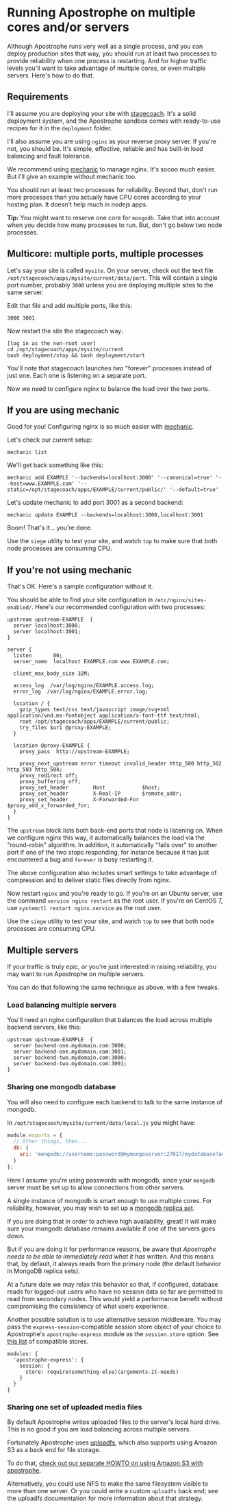 # Running Apostrophe on multiple cores and/or servers

Although Apostrophe runs very well as a single process, and you can deploy production sites that way, you should run at least two processes to provide reliability when one process is restarting. And for higher traffic levels you'll want to take advantage of multiple cores, or even multiple servers. Here's how to do that.

## Requirements

I'll assume you are deploying your site with [stagecoach](https://github.com/punkave/stagecoach). It's a solid deployment system, and the Apostrophe sandbox comes with ready-to-use recipes for it in the `deployment` folder.

I'll also assume you are using `nginx` as your reverse proxy server. If you're not, you should be. It's simple, effective, reliable and has built-in load balancing and fault tolerance.

We recommend using [mechanic](http://npmjs.org/mechanic) to manage nginx. It's soooo much easier. But I'll give an example without mechanic too.

You should run at least two processes for reliability. Beyond that, don't run more processes than you actually have CPU cores according to your hosting plan. It doesn't help much in nodejs apps.

**Tip:** You might want to reserve one core for `mongodb`. Take that into account when you decide how many processes to run. But, don't go below two node processes.

## Multicore: multiple ports, multiple processes

Let's say your site is called `mysite`. On your server, check out the text file  `/opt/stagecoach/apps/mysite/current/data/port`. This will contain a single port number, probably `3000` unless you are deploying multiple sites to the same server.

Edit that file and add multiple ports, like this:

```
3000 3001
```

Now restart the site the stagecoach way:

```
[log in as the non-root user]
cd /opt/stagecoach/apps/mysite/current
bash deployment/stop && bash deployment/start
```

You'll note that stagecoach launches *two* "forever" processes instead of just one. Each one is listening on a separate port.

Now we need to configure nginx to balance the load over the two ports.

## If you are using mechanic

Good for you! Configuring nginx is so much easier with [mechanic](https://npmjs.org/mechanic).

Let's check our current setup:

```
mechanic list
```

We'll get back something like this:

```
mechanic add EXAMPLE '--backends=localhost:3000' '--canonical=true' '--host=www.EXAMPLE.com' '--static=/opt/stagecoach/apps/EXAMPLE/current/public/' '--default=true'
```

Let's update mechanic to add port 3001 as a second backend:

```
mechanic update EXAMPLE --backends=localhost:3000,localhost:3001
```

Boom! That's it... you're done.

Use the `siege` utility to test your site, and watch `top` to make sure that both node processes are consuming CPU.

## If you're not using mechanic

That's OK. Here's a sample configuration without it.

You should be able to find your site configuration in ```/etc/nginx/sites-enabled/```. Here's our recommended configuration with two processes:

```
upstream upstream-EXAMPLE  {
  server localhost:3000;
  server localhost:3001;
}

server {
  listen       80;
  server_name  localhost EXAMPLE.com www.EXAMPLE.com;

  client_max_body_size 32M;

  access_log  /var/log/nginx/EXAMPLE.access.log;
  error_log  /var/log/nginx/EXAMPLE.error.log;

  location / {
    gzip_types text/css text/javascript image/svg+xml
application/vnd.ms-fontobject application/x-font-ttf text/html;
    root /opt/stagecoach/apps/EXAMPLE/current/public;
    try_files $uri @proxy-EXAMPLE;
  }

  location @proxy-EXAMPLE {
    proxy_pass  http://upstream-EXAMPLE;

    proxy_next_upstream error timeout invalid_header http_500 http_502
http_503 http_504;
    proxy_redirect off;
    proxy_buffering off;
    proxy_set_header        Host            $host;
    proxy_set_header        X-Real-IP       $remote_addr;
    proxy_set_header        X-Forwarded-For $proxy_add_x_forwarded_for;
  }
}
```

The `upstream` block lists both back-end ports that node is listening on. When we configure nginx this way, it automatically balances the load via the "round-robin" algorithm. In addition, it automatically "fails over" to another port if one of the two stops responding, for instance because it has just encountered a bug and `forever` is busy restarting it.

The above configuration also includes smart settings to take advantage of compression and to deliver static files directly from nginx.

Now restart `nginx` and you're ready to go. If you're on an Ubuntu server, use the command ```service nginx restart``` as the root user. If you're on CentOS 7, use ```systemctl restart nginx.service``` as the root user.

Use the `siege` utility to test your site, and watch `top` to see that both node processes are consuming CPU.

## Multiple servers

If your traffic is truly epic, or you're just interested in raising reliability, you may want to run Apostrophe on multiple servers.

You can do that following the same technique as above, with a few tweaks.

### Load balancing multiple servers

You'll need an nginx configuration that balances the load across multiple backend servers, like this:

```
upstream upstream-EXAMPLE  {
  server backend-one.mydomain.com:3000;
  server backend-one.mydomain.com:3001;
  server backend-two.mydomain.com:3000;
  server backend-two.mydomain.com:3001;
}
```

### Sharing one mongodb database

You will also need to configure each backend to talk to the same instance of mongodb.

In `/opt/stagecoach/mysite/current/data/local.js` you might have:

```javascript
module.exports = {
  // Other things, then...
  db: {
    uri: 'mongodb://username:password@mymongoserver:27017/mydatabase?authSource=admin'
  }
};
```

Here I assume you're using passwords with mongodb, since your `mongodb` server must be set up to allow connections from other servers.

A single instance of mongodb is smart enough to use multiple cores. For reliability, however, you may wish to set up a [mongodb replica set](/advanced-topics/database/replica-set.md).

If you are doing that in order to achieve high availability, great! It will make sure your mongodb database remains available if one of the servers goes down.

But if you are doing it for performance reasons, be aware that *Apostrophe needs to be able to immediately read what it has written.* And this means that, by default, it always reads from the primary node (the default behavior in MongoDB replica sets).

At a future date we may relax this behavior so that, if configured, database reads for logged-out users who have no session data so far are permitted to read from secondary nodes. This would yield a performance benefit without compromising the consistency of what users experience.

Another possible solution is to use alternative session middleware. You may pass the `express-session`-compatible session store object of your choice to Apostrophe's `apostrophe-express` module as the `session.store` option. See [this list](https://www.npmjs.com/package/express-session#compatible-session-stores) of compatible stores.

```
modules: {
  'apostrophe-express': {
    session: {
      store: require(something-else)(arguments-it-needs)
    }
  }
}
```


### Sharing one set of uploaded media files

By default Apostrophe writes uploaded files to the server's local hard drive. This is no good if you are load balancing across multiple servers.

Fortunately Apostrophe uses [uploadfs](https://github.com/punkave/uploadfs), which also supports using Amazon S3 as a back end for file storage.

To do that, [check out our separate HOWTO on using Amazon S3 with apostrophe](cloud/storing-images-and-files-in-amazon-s3.md).

Alternatively, you could use NFS to make the same filesystem visible to more than one server. Or you could write a custom `uploadfs` back end; see the uploadfs documentation for more information about that strategy.
